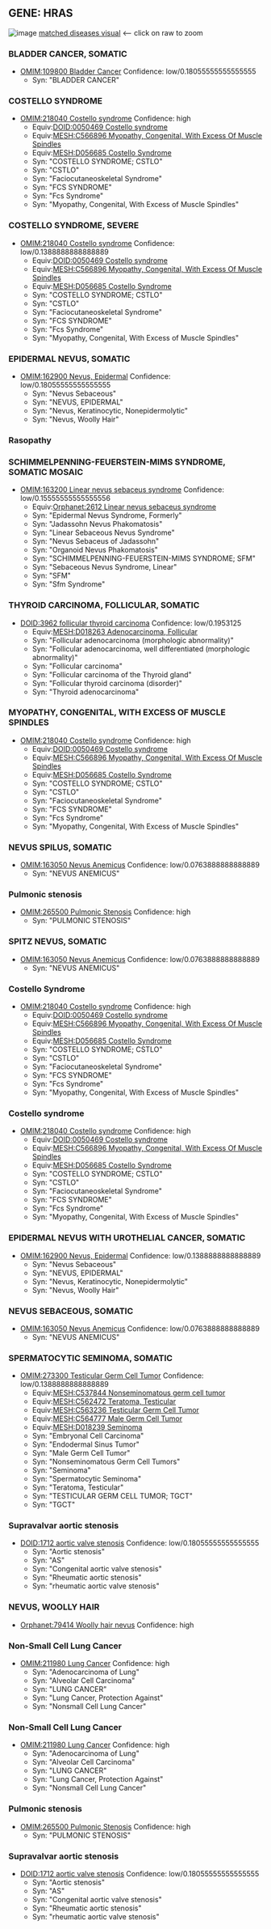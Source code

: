 
## GENE: HRAS

![image](HRAS.png)
[matched diseases visual](HRAS.png)  <-- click on raw to zoom


### BLADDER CANCER, SOMATIC
 * [OMIM:109800 Bladder Cancer](http://beta.monarchinitiative.org/disease/OMIM:109800) Confidence: low/0.18055555555555555
    * Syn: "BLADDER CANCER"

### COSTELLO SYNDROME
 * [OMIM:218040 Costello syndrome](http://beta.monarchinitiative.org/disease/OMIM:218040) Confidence: high
    * Equiv:[DOID:0050469 Costello syndrome](http://beta.monarchinitiative.org/disease/DOID:0050469)
    * Equiv:[MESH:C566896 Myopathy, Congenital, With Excess Of Muscle Spindles](http://beta.monarchinitiative.org/disease/MESH:C566896)
    * Equiv:[MESH:D056685 Costello Syndrome](http://beta.monarchinitiative.org/disease/MESH:D056685)
    * Syn: "COSTELLO SYNDROME; CSTLO"
    * Syn: "CSTLO"
    * Syn: "Faciocutaneoskeletal Syndrome"
    * Syn: "FCS SYNDROME"
    * Syn: "Fcs Syndrome"
    * Syn: "Myopathy, Congenital, With Excess of Muscle Spindles"

### COSTELLO SYNDROME, SEVERE
 * [OMIM:218040 Costello syndrome](http://beta.monarchinitiative.org/disease/OMIM:218040) Confidence: low/0.1388888888888889
    * Equiv:[DOID:0050469 Costello syndrome](http://beta.monarchinitiative.org/disease/DOID:0050469)
    * Equiv:[MESH:C566896 Myopathy, Congenital, With Excess Of Muscle Spindles](http://beta.monarchinitiative.org/disease/MESH:C566896)
    * Equiv:[MESH:D056685 Costello Syndrome](http://beta.monarchinitiative.org/disease/MESH:D056685)
    * Syn: "COSTELLO SYNDROME; CSTLO"
    * Syn: "CSTLO"
    * Syn: "Faciocutaneoskeletal Syndrome"
    * Syn: "FCS SYNDROME"
    * Syn: "Fcs Syndrome"
    * Syn: "Myopathy, Congenital, With Excess of Muscle Spindles"

### EPIDERMAL NEVUS, SOMATIC
 * [OMIM:162900 Nevus, Epidermal](http://beta.monarchinitiative.org/disease/OMIM:162900) Confidence: low/0.18055555555555555
    * Syn: "Nevus Sebaceous"
    * Syn: "NEVUS, EPIDERMAL"
    * Syn: "Nevus, Keratinocytic, Nonepidermolytic"
    * Syn: "Nevus, Woolly Hair"

### Rasopathy

### SCHIMMELPENNING-FEUERSTEIN-MIMS SYNDROME, SOMATIC MOSAIC
 * [OMIM:163200 Linear nevus sebaceus syndrome](http://beta.monarchinitiative.org/disease/OMIM:163200) Confidence: low/0.15555555555555556
    * Equiv:[Orphanet:2612 Linear nevus sebaceus syndrome](http://beta.monarchinitiative.org/disease/Orphanet:2612)
    * Syn: "Epidermal Nevus Syndrome, Formerly"
    * Syn: "Jadassohn Nevus Phakomatosis"
    * Syn: "Linear Sebaceous Nevus Syndrome"
    * Syn: "Nevus Sebaceus of Jadassohn"
    * Syn: "Organoid Nevus Phakomatosis"
    * Syn: "SCHIMMELPENNING-FEUERSTEIN-MIMS SYNDROME; SFM"
    * Syn: "Sebaceous Nevus Syndrome, Linear"
    * Syn: "SFM"
    * Syn: "Sfm Syndrome"

### THYROID CARCINOMA, FOLLICULAR, SOMATIC
 * [DOID:3962 follicular thyroid carcinoma](http://beta.monarchinitiative.org/disease/DOID:3962) Confidence: low/0.1953125
    * Equiv:[MESH:D018263 Adenocarcinoma, Follicular](http://beta.monarchinitiative.org/disease/MESH:D018263)
    * Syn: "Follicular adenocarcinoma (morphologic abnormality)"
    * Syn: "Follicular adenocarcinoma, well differentiated (morphologic abnormality)"
    * Syn: "Follicular carcinoma"
    * Syn: "Follicular carcinoma of the Thyroid gland"
    * Syn: "Follicular thyroid carcinoma (disorder)"
    * Syn: "Thyroid adenocarcinoma"

### MYOPATHY, CONGENITAL, WITH EXCESS OF MUSCLE SPINDLES
 * [OMIM:218040 Costello syndrome](http://beta.monarchinitiative.org/disease/OMIM:218040) Confidence: high
    * Equiv:[DOID:0050469 Costello syndrome](http://beta.monarchinitiative.org/disease/DOID:0050469)
    * Equiv:[MESH:C566896 Myopathy, Congenital, With Excess Of Muscle Spindles](http://beta.monarchinitiative.org/disease/MESH:C566896)
    * Equiv:[MESH:D056685 Costello Syndrome](http://beta.monarchinitiative.org/disease/MESH:D056685)
    * Syn: "COSTELLO SYNDROME; CSTLO"
    * Syn: "CSTLO"
    * Syn: "Faciocutaneoskeletal Syndrome"
    * Syn: "FCS SYNDROME"
    * Syn: "Fcs Syndrome"
    * Syn: "Myopathy, Congenital, With Excess of Muscle Spindles"

### NEVUS SPILUS, SOMATIC
 * [OMIM:163050 Nevus Anemicus](http://beta.monarchinitiative.org/disease/OMIM:163050) Confidence: low/0.0763888888888889
    * Syn: "NEVUS ANEMICUS"

### Pulmonic stenosis
 * [OMIM:265500 Pulmonic Stenosis](http://beta.monarchinitiative.org/disease/OMIM:265500) Confidence: high
    * Syn: "PULMONIC STENOSIS"

### SPITZ NEVUS, SOMATIC
 * [OMIM:163050 Nevus Anemicus](http://beta.monarchinitiative.org/disease/OMIM:163050) Confidence: low/0.0763888888888889
    * Syn: "NEVUS ANEMICUS"

### Costello Syndrome
 * [OMIM:218040 Costello syndrome](http://beta.monarchinitiative.org/disease/OMIM:218040) Confidence: high
    * Equiv:[DOID:0050469 Costello syndrome](http://beta.monarchinitiative.org/disease/DOID:0050469)
    * Equiv:[MESH:C566896 Myopathy, Congenital, With Excess Of Muscle Spindles](http://beta.monarchinitiative.org/disease/MESH:C566896)
    * Equiv:[MESH:D056685 Costello Syndrome](http://beta.monarchinitiative.org/disease/MESH:D056685)
    * Syn: "COSTELLO SYNDROME; CSTLO"
    * Syn: "CSTLO"
    * Syn: "Faciocutaneoskeletal Syndrome"
    * Syn: "FCS SYNDROME"
    * Syn: "Fcs Syndrome"
    * Syn: "Myopathy, Congenital, With Excess of Muscle Spindles"

### Costello syndrome
 * [OMIM:218040 Costello syndrome](http://beta.monarchinitiative.org/disease/OMIM:218040) Confidence: high
    * Equiv:[DOID:0050469 Costello syndrome](http://beta.monarchinitiative.org/disease/DOID:0050469)
    * Equiv:[MESH:C566896 Myopathy, Congenital, With Excess Of Muscle Spindles](http://beta.monarchinitiative.org/disease/MESH:C566896)
    * Equiv:[MESH:D056685 Costello Syndrome](http://beta.monarchinitiative.org/disease/MESH:D056685)
    * Syn: "COSTELLO SYNDROME; CSTLO"
    * Syn: "CSTLO"
    * Syn: "Faciocutaneoskeletal Syndrome"
    * Syn: "FCS SYNDROME"
    * Syn: "Fcs Syndrome"
    * Syn: "Myopathy, Congenital, With Excess of Muscle Spindles"

### EPIDERMAL NEVUS WITH UROTHELIAL CANCER, SOMATIC
 * [OMIM:162900 Nevus, Epidermal](http://beta.monarchinitiative.org/disease/OMIM:162900) Confidence: low/0.1388888888888889
    * Syn: "Nevus Sebaceous"
    * Syn: "NEVUS, EPIDERMAL"
    * Syn: "Nevus, Keratinocytic, Nonepidermolytic"
    * Syn: "Nevus, Woolly Hair"

### NEVUS SEBACEOUS, SOMATIC
 * [OMIM:163050 Nevus Anemicus](http://beta.monarchinitiative.org/disease/OMIM:163050) Confidence: low/0.0763888888888889
    * Syn: "NEVUS ANEMICUS"

### SPERMATOCYTIC SEMINOMA, SOMATIC
 * [OMIM:273300 Testicular Germ Cell Tumor](http://beta.monarchinitiative.org/disease/OMIM:273300) Confidence: low/0.1388888888888889
    * Equiv:[MESH:C537844 Nonseminomatous germ cell tumor](http://beta.monarchinitiative.org/disease/MESH:C537844)
    * Equiv:[MESH:C562472 Teratoma, Testicular](http://beta.monarchinitiative.org/disease/MESH:C562472)
    * Equiv:[MESH:C563236 Testicular Germ Cell Tumor](http://beta.monarchinitiative.org/disease/MESH:C563236)
    * Equiv:[MESH:C564777 Male Germ Cell Tumor](http://beta.monarchinitiative.org/disease/MESH:C564777)
    * Equiv:[MESH:D018239 Seminoma](http://beta.monarchinitiative.org/disease/MESH:D018239)
    * Syn: "Embryonal Cell Carcinoma"
    * Syn: "Endodermal Sinus Tumor"
    * Syn: "Male Germ Cell Tumor"
    * Syn: "Nonseminomatous Germ Cell Tumors"
    * Syn: "Seminoma"
    * Syn: "Spermatocytic Seminoma"
    * Syn: "Teratoma, Testicular"
    * Syn: "TESTICULAR GERM CELL TUMOR; TGCT"
    * Syn: "TGCT"

### Supravalvar aortic stenosis
 * [DOID:1712 aortic valve stenosis](http://beta.monarchinitiative.org/disease/DOID:1712) Confidence: low/0.18055555555555555
    * Syn: "Aortic stenosis"
    * Syn: "AS"
    * Syn: "Congenital aortic valve stenosis"
    * Syn: "Rheumatic aortic stenosis"
    * Syn: "rheumatic aortic valve stenosis"

### NEVUS, WOOLLY HAIR
 * [Orphanet:79414 Woolly hair nevus](http://beta.monarchinitiative.org/disease/Orphanet:79414) Confidence: high

### Non-Small Cell Lung Cancer
 * [OMIM:211980 Lung Cancer](http://beta.monarchinitiative.org/disease/OMIM:211980) Confidence: high
    * Syn: "Adenocarcinoma of Lung"
    * Syn: "Alveolar Cell Carcinoma"
    * Syn: "LUNG CANCER"
    * Syn: "Lung Cancer, Protection Against"
    * Syn: "Nonsmall Cell Lung Cancer"

### Non-Small Cell Lung Cancer
 * [OMIM:211980 Lung Cancer](http://beta.monarchinitiative.org/disease/OMIM:211980) Confidence: high
    * Syn: "Adenocarcinoma of Lung"
    * Syn: "Alveolar Cell Carcinoma"
    * Syn: "LUNG CANCER"
    * Syn: "Lung Cancer, Protection Against"
    * Syn: "Nonsmall Cell Lung Cancer"

### Pulmonic stenosis
 * [OMIM:265500 Pulmonic Stenosis](http://beta.monarchinitiative.org/disease/OMIM:265500) Confidence: high
    * Syn: "PULMONIC STENOSIS"

### Supravalvar aortic stenosis
 * [DOID:1712 aortic valve stenosis](http://beta.monarchinitiative.org/disease/DOID:1712) Confidence: low/0.18055555555555555
    * Syn: "Aortic stenosis"
    * Syn: "AS"
    * Syn: "Congenital aortic valve stenosis"
    * Syn: "Rheumatic aortic stenosis"
    * Syn: "rheumatic aortic valve stenosis"
